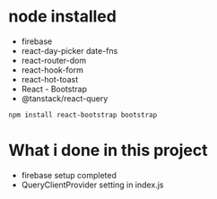 # node installed
* firebase 
* react-day-picker date-fns 
* react-router-dom 
* react-hook-form 
* react-hot-toast 
* React - Bootstrap
* @tanstack/react-query
```
npm install react-bootstrap bootstrap
```
# What i done in this project
* firebase  setup completed
* QueryClientProvider setting in index.js
